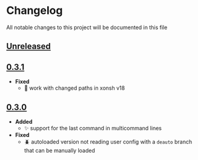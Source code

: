 # Changelog
All notable changes to this project will be documented in this file

[unreleased]: https://github.com/eugenesvk/xontrib-cd/compare/0.3.0...HEAD
## [Unreleased]
<!-- - __Added__ -->
  <!-- + :sparkles:  -->
  <!-- new features -->
<!-- - __Changed__ -->
  <!-- +   -->
  <!-- changes in existing functionality -->
<!-- - __Fixed__ -->
  <!-- + :beetle:  -->
  <!-- bug fixes -->
<!-- - __Deprecated__ -->
  <!-- + :poop:  -->
  <!-- soon-to-be removed features -->
<!-- - __Removed__ -->
  <!-- + :wastebasket:  -->
  <!-- now removed features -->
<!-- - __Security__ -->
  <!-- + :lock:  -->
  <!-- vulnerabilities -->

[0.3.1]: https://github.com/eugenesvk/xontrib-cd/releases/tag/0.3.1
## [0.3.1]
  - __Fixed__
    + 🐞 work with changed paths in xonsh v18

[0.3.0]: https://github.com/eugenesvk/xontrib-cd/releases/tag/0.3.0
## [0.3.0]
  - __Added__
    + :sparkles: support for the last command in multicommand lines
  - __Fixed__
    + :beetle: autoloaded version not reading user config with a `deauto` branch that can be manually loaded
